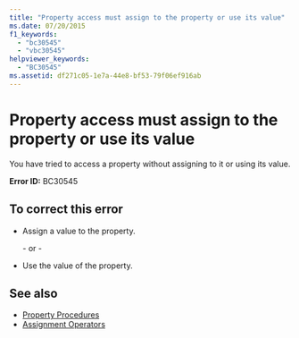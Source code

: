 ```yaml
---
title: "Property access must assign to the property or use its value"
ms.date: 07/20/2015
f1_keywords: 
  - "bc30545"
  - "vbc30545"
helpviewer_keywords: 
  - "BC30545"
ms.assetid: df271c05-1e7a-44e8-bf53-79f06ef916ab
---
```

# Property access must assign to the property or use its value
You have tried to access a property without assigning to it or using its value.
  
 **Error ID:** BC30545  
  
## To correct this error  
  
- Assign a value to the property.  
  
     \- or -  
  
- Use the value of the property.  
  
## See also

- [Property Procedures](../../visual-basic/programming-guide/language-features/procedures/property-procedures.md)
- [Assignment Operators](../../visual-basic/language-reference/operators/assignment-operators.md)
